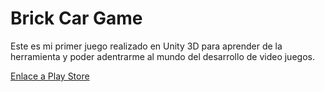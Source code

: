 # Brick Car Game

Este es mi primer juego realizado en Unity 3D para aprender de la herramienta y poder adentrarme al mundo del desarrollo de video juegos.

[Enlace a Play Store](https://play.google.com/store/apps/details?id=co.coderwork.BrickCarGame&hl=es)
